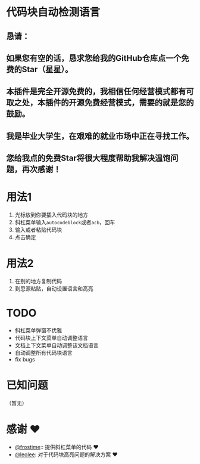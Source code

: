 # 代码块自动检测语言
## 恳请：
## 如果您有空的话，恳求您给我的GitHub仓库点一个**免费**的Star（星星）。
## 本插件是完全开源免费的，我相信任何经营模式都有可取之处，本插件的开源免费经营模式，需要的就是您的鼓励。
## 我是毕业大学生，在艰难的就业市场中正在寻找工作。
## 您给我点的免费Star将很大程度帮助我解决温饱问题，再次感谢！
## 

# 用法1
1. 光标放到你要插入代码块的地方
2. 斜杠菜单输入`autocodeblock`或者`acb`，回车
3. 输入或者粘贴代码块
4. 点击确定

# 用法2
1. 在别的地方复制代码
2. 到思源粘贴，自动设置语言和高亮

# TODO
- 斜杠菜单弹窗不优雅
- 代码块上下文菜单自动调整语言
- 文档上下文菜单自动调整该文档语言
- 自动调整所有代码块语言
- fix bugs

# 已知问题
（暂无）

# 感谢 ♥️
- [@frostime](https://github.com/frostime):: 提供斜杠菜单的代码 ♥️
- [@leolee](https://github.com/leolee9086): 对于代码块高亮问题的解决方案 ♥️